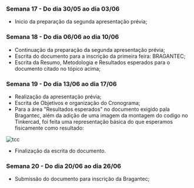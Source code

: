 ### Semana 17 - Do dia 30/05 ao dia 03/06
- Inicio da preparação da segunda apresentação prévia;

### Semana 18 - Do dia 06/06 ao dia 10/06
- Continuação da preparação da segunda apresentação prévia;
- Escrita do documento para a inscrição da primeira feira: BRAGANTEC;
- Escrita da Resumo, Metodologia e Resultados esperados para o documento citado no tópico acima;

### Semana 19 - Do dia 13/06 ao dia 17/06
- Realização da apresentação prévia;
- Escrita  de Objetivos e organização do Cronograma;
- Para a área "Resultados esperados" no documento exigido pala Bragantec, além da adição de uma imagem da montagem do codigo no Tinkercad, foi feita uma representação básica do que esperamos fisicamente como resultado:

![tcc](https://user-images.githubusercontent.com/99488062/181648574-ac4439c7-3bde-42a1-872a-a1035d44435e.png)

- Finalização da escrita do documento.

### Semana 20 - Do dia 20/06 ao dia 26/06
- Submissão do documento para inscrição da Bragantec;
